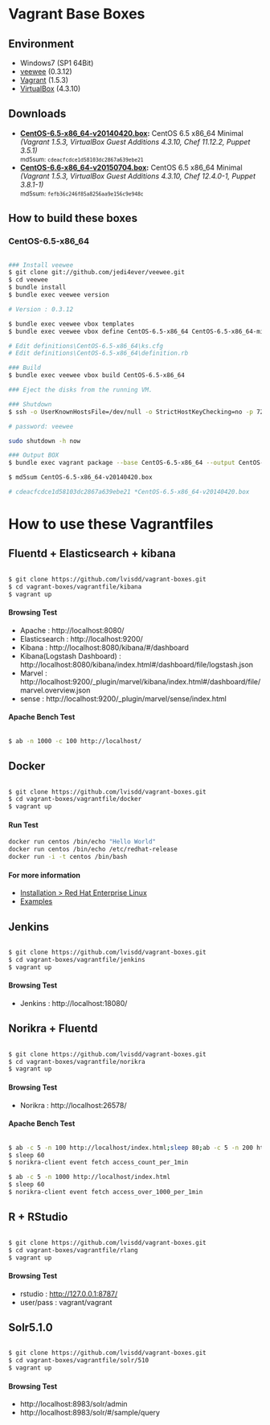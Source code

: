# Vagrant Base Boxes

## Environment

* Windows7 (SP1 64Bit)
* [veewee](https://github.com/jedi4ever/veewee) (0.3.12)
* [Vagrant](http://www.vagrantup.com/downloads.html) (1.5.3)
* [VirtualBox](https://www.virtualbox.org/wiki/Downloads) (4.3.10)

## Downloads

* **[CentOS-6.5-x86_64-v20140420.box](https://box.yahoo.co.jp/guest/viewer?sid=box-l-cvykn4mdamxapug64lffi2qc5u-1001&uniqid=40f6455f-fdf5-403f-9d1d-86665268568f&viewtype=detail):** CentOS 6.5 x86\_64 Minimal *(Vagrant 1.5.3, VirtualBox Guest Additions 4.3.10, Chef 11.12.2, Puppet 3.5.1)*  
  <small>md5sum: `cdeacfcdce1d58103dc2867a639ebe21`</small>
* **[CentOS-6.6-x86_64-v20150704.box](https://box.yahoo.co.jp/guest/viewer?sid=box-l-cvykn4mdamxapug64lffi2qc5u-1001&uniqid=8ddf5dda-d284-4cb8-ad30-1fb8b408f09e&viewtype=detail):** CentOS 6.5 x86\_64 Minimal *(Vagrant 1.5.3, VirtualBox Guest Additions 4.3.10, Chef 12.4.0-1, Puppet 3.8.1-1)*  
  <small>md5sum: `fefb36c246f85a8256aa9e156c9e948c`</small>

## How to build these boxes

### CentOS-6.5-x86_64

```sh

### Install veewee
$ git clone git://github.com/jedi4ever/veewee.git
$ cd veewee
$ bundle install
$ bundle exec veewee version

# Version : 0.3.12

$ bundle exec veewee vbox templates
$ bundle exec veewee vbox define CentOS-6.5-x86_64 CentOS-6.5-x86_64-minimal

# Edit definitions\CentOS-6.5-x86_64\ks.cfg
# Edit definitions\CentOS-6.5-x86_64\definition.rb

### Build
$ bundle exec veewee vbox build CentOS-6.5-x86_64

### Eject the disks from the running VM.

### Shutdown
$ ssh -o UserKnownHostsFile=/dev/null -o StrictHostKeyChecking=no -p 7222 -l veewee 127.0.0.1

# password: veewee

sudo shutdown -h now

### Output BOX
$ bundle exec vagrant package --base CentOS-6.5-x86_64 --output CentOS-6.5-x86_64-v20140420.box

$ md5sum CentOS-6.5-x86_64-v20140420.box

# cdeacfcdce1d58103dc2867a639ebe21 *CentOS-6.5-x86_64-v20140420.box

```

# How to use these Vagrantfiles

## Fluentd + Elasticsearch + kibana

```sh

$ git clone https://github.com/lvisdd/vagrant-boxes.git
$ cd vagrant-boxes/vagrantfile/kibana
$ vagrant up

```

#### Browsing Test
* Apache : http://localhost:8080/
* Elasticsearch : http://localhost:9200/
* Kibana : http://localhost:8080/kibana/#/dashboard
* Kibana(Logstash Dashboard) : http://localhost:8080/kibana/index.html#/dashboard/file/logstash.json
* Marvel : http://localhost:9200/_plugin/marvel/kibana/index.html#/dashboard/file/marvel.overview.json
* sense : http://localhost:9200/_plugin/marvel/sense/index.html

#### Apache Bench Test

```sh

$ ab -n 1000 -c 100 http://localhost/

```

## Docker

```sh

$ git clone https://github.com/lvisdd/vagrant-boxes.git
$ cd vagrant-boxes/vagrantfile/docker
$ vagrant up

```

#### Run Test

```sh
docker run centos /bin/echo "Hello World"
docker run centos /bin/echo /etc/redhat-release
docker run -i -t centos /bin/bash

```

#### For more information

* [Installation > Red Hat Enterprise Linux](http://docs.docker.io/installation/rhel/)
* [Examples](http://docs.docker.io/use/)

## Jenkins

```sh

$ git clone https://github.com/lvisdd/vagrant-boxes.git
$ cd vagrant-boxes/vagrantfile/jenkins
$ vagrant up

```

#### Browsing Test
* Jenkins : http://localhost:18080/

## Norikra + Fluentd

```sh

$ git clone https://github.com/lvisdd/vagrant-boxes.git
$ cd vagrant-boxes/vagrantfile/norikra
$ vagrant up

```

#### Browsing Test
* Norikra : http://localhost:26578/

#### Apache Bench Test

```sh

$ ab -c 5 -n 100 http://localhost/index.html;sleep 80;ab -c 5 -n 200 http://localhost/index.html
$ sleep 60
$ norikra-client event fetch access_count_per_1min

$ ab -c 5 -n 1000 http://localhost/index.html
$ sleep 60
$ norikra-client event fetch access_over_1000_per_1min

```

## R + RStudio

```sh

$ git clone https://github.com/lvisdd/vagrant-boxes.git
$ cd vagrant-boxes/vagrantfile/rlang
$ vagrant up

```

#### Browsing Test
* rstudio : http://127.0.0.1:8787/
* user/pass : vagrant/vagrant

## Solr5.1.0

```sh

$ git clone https://github.com/lvisdd/vagrant-boxes.git
$ cd vagrant-boxes/vagrantfile/solr/510
$ vagrant up

```

#### Browsing Test
* http://localhost:8983/solr/admin
* http://localhost:8983/solr/#/sample/query

